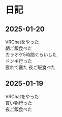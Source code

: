 # 日記

## 2025-01-20
VRChatをやった  
朝ご飯食べた  
カラオケ5時間ぐらいした  
ドンキ行った  
疲れて寝た
夜ご飯食べた

## 2025-01-19
VRChatをやった  
買い物行った  
夜ご飯食べた
